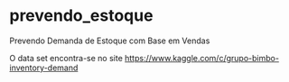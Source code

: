 # prevendo_estoque
Prevendo Demanda de Estoque com Base em Vendas

O data set encontra-se no site
https://www.kaggle.com/c/grupo-bimbo-inventory-demand

